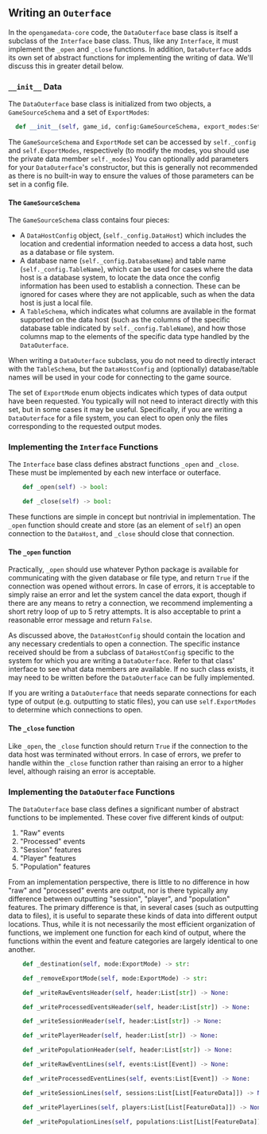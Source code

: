 ## Writing an `Outerface`

In the `opengamedata-core` code, the `DataOuterface` base class is itself a subclass of the `Interface` base class.
Thus, like any `Interface`, it must implement the `_open` and `_close` functions.
In addition, `DataOuterface` adds its own set of abstract functions for implementing the writing of data.
We'll discuss this in greater detail below.

### `__init__` Data

The `DataOuterface` base class is initialized from two objects, a `GameSourceSchema` and a set of `ExportMode`s:

```python
  def __init__(self, game_id, config:GameSourceSchema, export_modes:Set[ExportMode]):
```

The `GameSourceSchema` and `ExportMode` set can be accessed by `self._config` and `self.ExportModes`, respectively (to modify the modes, you should use the private data member `self._modes`)
You can optionally add parameters for your `DataOuterface`'s constructor, but this is generally not recommended as there is no built-in way to ensure the values of those parameters can be set in a config file.

#### The `GameSourceSchema`

The `GameSourceSchema` class contains four pieces:

* A `DataHostConfig` object, (`self._config.DataHost`) which includes the location and credential information needed to access a data host, such as a database or file system.
* A database name (`self._config.DatabaseName`) and table name (`self._config.TableName`), which can be used for cases where the data host is a database system, to locate the data once the config information has been used to establish a connection.
  These can be ignored for cases where they are not applicable, such as when the data host is just a local file.
* A `TableSchema`, which indicates what columns are available in the format supported on the data host (such as the columns of the specific database table indicated by `self._config.TableName`), and how those columns map to the elements of the specific data type handled by the `DataOuterface`.

When writing a `DataOuterface` subclass, you do not need to directly interact with the `TableSchema`, but the `DataHostConfig` and (optionally) database/table names will be used in your code for connecting to the game source.

The set of `ExportMode` enum objects indicates which types of data output have been requested.
You typically will not need to interact directly with this set, but in some cases it may be useful.
Specifically, if you are writing a `DataOuterface` for a file system, you can elect to open only the files corresponding to the requested output modes.

### Implementing the `Interface` Functions

The `Interface` base class defines abstract functions `_open` and `_close`.
These must be implemented by each new interface or outerface.

```python
    def _open(self) -> bool:

    def _close(self) -> bool:
```

These functions are simple in concept but nontrivial in implementation.
The `_open` function should create and store (as an element of `self`) an open connection to the `DataHost`, and `_close` should close that connection.

#### The `_open` function

Practically, `_open` should use whatever Python package is available for communicating with the given database or file type, and return `True` if the connection was opened without errors.
In case of errors, it is acceptable to simply raise an error and let the system cancel the data export, though if there are any means to retry a connection, we recommend implementing a short retry loop of up to 5 retry attempts.
It is also acceptable to print a reasonable error message and return `False`.

As discussed above, the `DataHostConfig` should contain the location and any necessary credentials to open a connection.
The specific instance received should be from a subclass of `DataHostConfig` specific to the system for which you are writing a `DataOuterface`.
Refer to that class' interface to see what data members are available.
If no such class exists, it may need to be written before the `DataOuterface` can be fully implemented.

If you are writing a `DataOuterface` that needs separate connections for each type of output (e.g. outputting to static files), you can use `self.ExportModes` to determine which connections to open.

#### The `_close` function

Like `_open`, the `_close` function should return `True` if the connection to the data host was terminated without errors.
In case of errors, we prefer to handle within the `_close` function rather than raising an error to a higher level, although raising an error is acceptable.

### Implementing the `DataOuterface` Functions

The `DataOuterface` base class defines a significant number of abstract functions to be implemented.
These cover five different kinds of output:
1. "Raw" events
2. "Processed" events
3. "Session" features
4. "Player" features
5. "Population" features

From an implementation perspective, there is little to no difference in how "raw" and "processed" events are output, nor is there typically any difference between outputting "session", "player", and "population" features.
The primary difference is that, in several cases (such as outputting data to files), it is useful to separate these kinds of data into different output locations.
Thus, while it is not necessarily the most efficient organization of functions, we implement one function for each kind of output, where the functions within the event and feature categories are largely identical to one another.

```python
    def _destination(self, mode:ExportMode) -> str:

    def _removeExportMode(self, mode:ExportMode) -> str:

    def _writeRawEventsHeader(self, header:List[str]) -> None:

    def _writeProcessedEventsHeader(self, header:List[str]) -> None:

    def _writeSessionHeader(self, header:List[str]) -> None:

    def _writePlayerHeader(self, header:List[str]) -> None:

    def _writePopulationHeader(self, header:List[str]) -> None:

    def _writeRawEventLines(self, events:List[Event]) -> None:

    def _writeProcessedEventLines(self, events:List[Event]) -> None:

    def _writeSessionLines(self, sessions:List[List[FeatureData]]) -> None:

    def _writePlayerLines(self, players:List[List[FeatureData]]) -> None:

    def _writePopulationLines(self, populations:List[List[FeatureData]]) -> None:
```